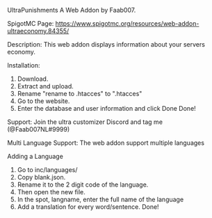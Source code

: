 UltraPunishments
A Web Addon by Faab007.

SpigotMC Page: https://www.spigotmc.org/resources/web-addon-ultraeconomy.84355/

Description:
This web addon displays information about your servers economy.

Installation:
1. Download.
2. Extract and upload.
3. Rename "rename to .htacces" to ".htacces"
4. Go to the website.
5. Enter the database and user information and click Done
Done!

Support: Join the ultra customizer Discord and tag me (@Faab007NL#9999)

Multi Language Support: The web addon support multiple languages

Adding a Language
1. Go to inc/languages/
2. Copy blank.json.
3. Rename it to the 2 digit code of the language.
4. Then open the new file.
5. In the spot, langname, enter the full name of the language
6. Add a translation for every word/sentence.
Done!
